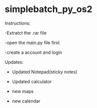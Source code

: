 # simplebatch_py_os2
Instructions:

-Extratct the .rar file

-open the main.py file first

-create a account and login

Updates:

- Updated Notepad(sticky notes)

- Updated calculator

- new maps

- new calendar

